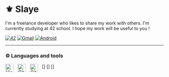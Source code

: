 # ⚜️ Slaye

I'm a freelance developer who likes to share my work with others. 
I'm currently studying at 42 school. I hope my work will be useful to you !

<div>
  <a href='https://42.fr/en/homepage/' target="_blank"><img alt='42' src='https://img.shields.io/badge/School-100000?style=for-the-badge&logo=42&logoColor=white&labelColor=323232&color=646464'/></a>
  <a href='#' target="_blank"><img alt='Gmail' src='https://img.shields.io/badge/uduterrage@gmail.com-100000?style=for-the-badge&logo=Gmail&logoColor=white&labelColor=FF0000&color=FF5353'/></a>
  <a href='#' target="_blank"><img alt='Android' src='https://img.shields.io/badge/rejump-100000?style=for-the-badge&logo=Android&logoColor=white&labelColor=0048FF&color=487CFF'/></a>
</div>

---

### ⚙️ Languages and tools

[<img align="left" alt="Visual Studio Code" width="26px" src="https://cdn.jsdelivr.net/gh/devicons/devicon/icons/vscode/vscode-original.svg" style="padding-right:10px;" />]
[<img align="left" alt="GitHub" width="26px" src="https://user-images.githubusercontent.com/3369400/139447912-e0f43f33-6d9f-45f8-be46-2df5bbc91289.png" style="padding-right:10px;" />]
[<img align="left" alt="GitHub" width="26px" src="https://user-images.githubusercontent.com/3369400/139448065-39a229ba-4b06-434b-bc67-616e2ed80c8f.png" style="padding-right:10px;" />]
